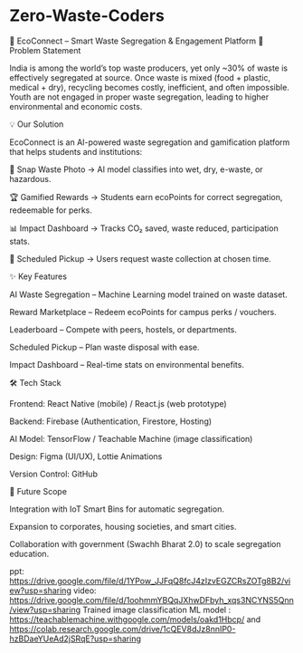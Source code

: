 # Zero-Waste-Coders

🌱 EcoConnect – Smart Waste Segregation & Engagement Platform
📌 Problem Statement

India is among the world’s top waste producers, yet only ~30% of waste is effectively segregated at source.
Once waste is mixed (food + plastic, medical + dry), recycling becomes costly, inefficient, and often impossible.
Youth are not engaged in proper waste segregation, leading to higher environmental and economic costs.

💡 Our Solution

EcoConnect is an AI-powered waste segregation and gamification platform that helps students and institutions:

📸 Snap Waste Photo → AI model classifies into wet, dry, e-waste, or hazardous.

🏆 Gamified Rewards → Students earn ecoPoints for correct segregation, redeemable for perks.

📊 Impact Dashboard → Tracks CO₂ saved, waste reduced, participation stats.

📅 Scheduled Pickup → Users request waste collection at chosen time.

✨ Key Features

AI Waste Segregation – Machine Learning model trained on waste dataset.

Reward Marketplace – Redeem ecoPoints for campus perks / vouchers.

Leaderboard – Compete with peers, hostels, or departments.

Scheduled Pickup – Plan waste disposal with ease.

Impact Dashboard – Real-time stats on environmental benefits.

🛠️ Tech Stack

Frontend: React Native (mobile) / React.js (web prototype)

Backend: Firebase (Authentication, Firestore, Hosting)

AI Model: TensorFlow / Teachable Machine (image classification)

Design: Figma (UI/UX), Lottie Animations

Version Control: GitHub

🚀 Future Scope

Integration with IoT Smart Bins for automatic segregation.

Expansion to corporates, housing societies, and smart cities.

Collaboration with government (Swachh Bharat 2.0) to scale segregation education.

ppt: https://drive.google.com/file/d/1YPow_JJFqQ8fcJ4zIzvEGZCRsZOTg8B2/view?usp=sharing
video: https://drive.google.com/file/d/1oohmmYBQqJXhwDFbyh_xqs3NCYNS5Qnn/view?usp=sharing
Trained image classification ML model : https://teachablemachine.withgoogle.com/models/oakd1Hbcp/ and https://colab.research.google.com/drive/1cQEV8dJz8nnIP0-hzBDaeYUeAd2jSRqE?usp=sharing

